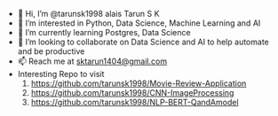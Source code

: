 - 👋 Hi, I’m @tarunsk1998 alais Tarun S K
- 👀 I’m interested in Python, Data Science, Machine Learning and AI
- 🌱 I’m currently learning Postgres, Data Science
- 💞️ I’m looking to collaborate on Data Science and AI to help automate and be productive
- 📫 Reach me at sktarun1404@gmail.com
- Interesting Repo to visit
   1. https://github.com/tarunsk1998/Movie-Review-Application
   2. https://github.com/tarunsk1998/CNN-ImageProcessing
   3. https://github.com/tarunsk1998/NLP-BERT-QandAmodel

<!---
tarunsk1998/tarunsk1998 is a ✨ special ✨ repository because its `README.md` (this file) appears on your GitHub profile.
You can click the Preview link to take a look at your changes.
--->
